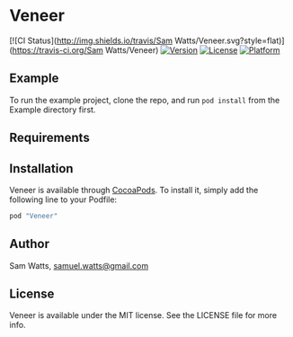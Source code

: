 # Veneer

[![CI Status](http://img.shields.io/travis/Sam Watts/Veneer.svg?style=flat)](https://travis-ci.org/Sam Watts/Veneer)
[![Version](https://img.shields.io/cocoapods/v/Veneer.svg?style=flat)](http://cocoapods.org/pods/Veneer)
[![License](https://img.shields.io/cocoapods/l/Veneer.svg?style=flat)](http://cocoapods.org/pods/Veneer)
[![Platform](https://img.shields.io/cocoapods/p/Veneer.svg?style=flat)](http://cocoapods.org/pods/Veneer)

## Example

To run the example project, clone the repo, and run `pod install` from the Example directory first.

## Requirements

## Installation

Veneer is available through [CocoaPods](http://cocoapods.org). To install
it, simply add the following line to your Podfile:

```ruby
pod "Veneer"
```

## Author

Sam Watts, samuel.watts@gmail.com

## License

Veneer is available under the MIT license. See the LICENSE file for more info.
